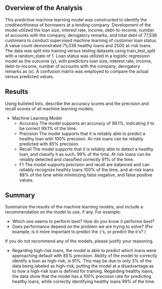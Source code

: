 ## Overview of the Analysis

This predictive machine learning model was constructed to identify the creditworthiness of borrowers at a lending company. Development of the model utilized the loan size, interest rate, income, debt-to-income, number of accounts with the company, derogatory remarks, and total debt of 77,536 customers to conduct supervised machine learning of customer loan status. A value count demonstrated 75,036 healthy loans and 2500 at-risk loans. The data was split into training versus testing datasets using train_test_split with a random_state of 1. Loan status was utilized in a logistic regression model as the outcome (y), with predictors loan size, interest rate, income, debt-to-income, number of accounts with the company, derogatory remarks as (x). A confusion matrix was employed to compare the actual versus predicted values.

## Results

Using bulleted lists, describe the accuracy scores and the precision and recall scores of all machine learning models.

* Machine Learning Model
    * Accuracy
      The model supports an accuracy of 99.1%, indicating it to be correct 99.1% of the time.
    * Precision
      The model supports that it is reliably able to predict a healthy loan with 100% precision. At-risk loans        can be reliably predicted with 85% precision.  
    * Recall
      The model supports that it is reliably able to detect a healthy loan, and classify it as such, 99% of the       time. At risk loans can be reliably detected and classified correctly 91% of the time.
    * F1
      The model supports precision and recall are balanced and can reliably recognize healhty loans 100% of the       time, and at-risk loans 88% of the time while minimizing false negative, and false positive values. 

## Summary

Summarize the results of the machine learning models, and include a recommendation on the model to use, if any. For example:

* Which one seems to perform best? How do you know it performs best?
* Does performance depend on the problem we are trying to solve? (For example, is it more important to predict the `1`'s, or predict the `0`'s? )

If you do not recommend any of the models, please justify your reasoning.
* Regarding high-risk loans, the model is able to predict which loans were approaching default with 85% precision. Ability of the model to correctly identify a loan as high-risk, is 91%. This may be due to only 3% of the data being labeled as high-risk, putting the model at a disadvantage as to how a high-risk loan is defined for training. Regarding healthy loans, the data show that the model has a 100% precision rate for predicting healthy loans, while correctly identifying healthy loans 99% of the time.
